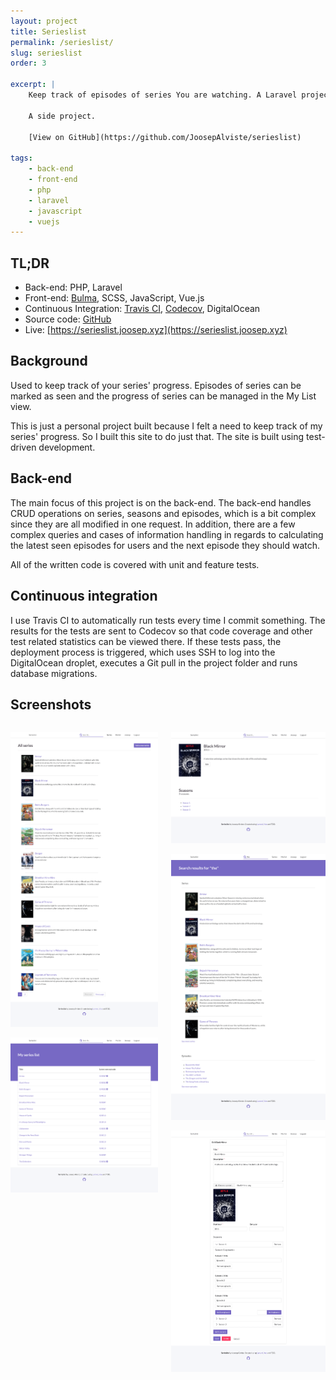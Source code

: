 ```yaml
---
layout: project
title: Serieslist
permalink: /serieslist/
slug: serieslist
order: 3

excerpt: |
    Keep track of episodes of series You are watching. A Laravel project made using Test-Driven Development.
    
    A side project.
    
    [View on GitHub](https://github.com/JoosepAlviste/serieslist)

tags:
    - back-end
    - front-end
    - php
    - laravel
    - javascript
    - vuejs
---
```


## TL;DR

* Back-end: PHP, Laravel
* Front-end: [Bulma](https://bulma.io), SCSS, JavaScript, Vue.js
* Continuous Integration: [Travis CI](https://travis-ci.org), 
[Codecov](https://codecov.io), DigitalOcean
* Source code: [GitHub](https://github.com/JoosepAlviste/serieslist)
* Live: [https://serieslist.joosep.xyz](https://serieslist.joosep.xyz)


## Background

Used to keep track of your series' progress. Episodes of series can be marked
as seen and the progress of series can be managed in the My List view.

This is just a personal project built because I felt a need to keep track of
my series' progress. So I built this site to do just that. The site is built
using test-driven development.


## Back-end

The main focus of this project is on the back-end. The back-end handles 
CRUD operations on series, seasons and episodes, which is a bit complex
since they are all modified in one request. In addition, there are a few 
complex queries and cases of information handling in regards to 
calculating the latest seen episodes for users and the next episode they 
should watch. 

All of the written code is covered with unit and feature tests.


## Continuous integration

I use Travis CI to automatically run tests every time I commit something. 
The results for the tests are sent to Codecov so that code coverage and 
other test related statistics can be viewed there. If these tests pass,
the deployment process is triggered, which uses SSH to log into the 
DigitalOcean droplet, executes a Git pull in the project folder and runs 
database migrations.


## Screenshots

<div class="columns">
<div class="column">

![List of all the series](/assets/img/serieslist-series-list.png)

![My list view showing in progress series](/assets/img/serieslist-my-list.png)

</div>
<div class="column">

![One series view](/assets/img/serieslist-series.png)

![Search for series or episodes view](/assets/img/serieslist-search.png)

![Series edit view](/assets/img/serieslist-edit.png)

</div>
</div>
